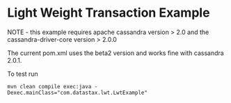 Light Weight Transaction Example
====================

NOTE - this example requires apache cassandra version > 2.0 and the cassandra-driver-core version > 2.0.0

The current pom.xml uses the beta2 version and works fine with cassandra 2.0.1. 

To test run

    mvn clean compile exec:java -Dexec.mainClass="com.datastax.lwt.LwtExample"
